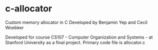 # c-allocator
Custom memory allocator in C
Developed by Benjamin Yep and Cecil Woebker

Developed for course CS107 - Computer Organization and Systems - at Stanford University as a final project.
Primary code file is allocator.c
